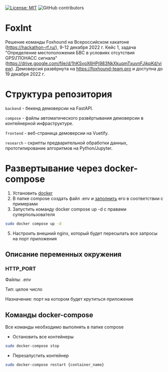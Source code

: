 [![License: MIT](https://img.shields.io/badge/License-MIT-yellow.svg)](https://opensource.org/licenses/MIT)
![GitHub contributors](https://img.shields.io/github/contributors/Ornstein89/VserossHachathon_2022_Foxhound)

# FoxInt

Решение команды Foxhound на Всероссийском хакатоне (https://hackathon-rf.ru/), 9-12 декабря 2022 г. Кейс 1, задача "Определение местоположения БВС в условиях отсутствия GPS\ГЛОНАСС сигнала" (https://drive.google.com/file/d/1hKSvoX6HPj983NkXkuqmTxuvnFJjkpKd/view). Демоверсия развёрнута на https://foxhound-team.pro и доступна до 19 декабря 2022 г.

# Структура репозитория

`backend` - бекенд демоверсии на FastAPI.

`compose` - файлы автоматического развёртывания демоверсии в контейнерной инфраструктуре.

`frontend` - веб-страница демоверсии на Vuetify.

`research` - скрипты предварительной обработки данных, прототипирование алгоритмов на Python/Jupyter.

# Развертывание через docker-compose
1. Установить [docker](https://docs.docker.com/engine/install/ubuntu/)
2. В папке compose создать файл .env и [заполнить](#описание-переменных-окружения) его в соответствии с примерами
3. Запустить команду docker compose up -d с правами суперпользователя
```bash
sudo docker compose up -d
```
5. Настроить внешний nginx, который будет пересылать все запросы на порт приложения

## Описание переменных окружения

### HTTP_PORT
Файлы: .env

Тип: целое число

Назначение: порт на котором будет крутиться приложение


## Команды docker-compose 
Все команды необходимо выполнять в папке compose
- Остановить все контейнеры
```bash
sudo docker-compose stop
```
- Перезапустить контейнер
```bash
sudo docker-compose restart {container_name}
```
